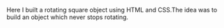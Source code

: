 Here I built a rotating square object using HTML and CSS.The idea was to build an object which never stops rotating.